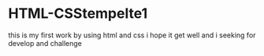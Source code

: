 # HTML-CSStempelte1
this is my first work by using html and css i hope it get well and i seeking for develop and challenge
